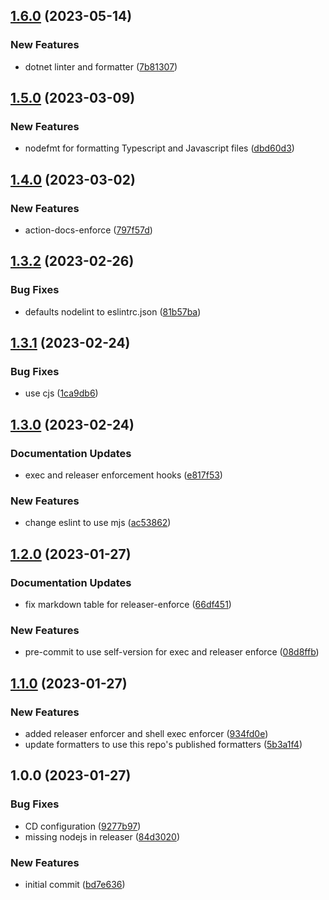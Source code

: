 ## [1.6.0](https://github.com/tr8team/gotrade-pre-commit-hooks/compare/v1.5.0...v1.6.0) (2023-05-14)


### New Features

* dotnet linter and formatter ([7b81307](https://github.com/tr8team/gotrade-pre-commit-hooks/commit/7b81307a149930e8f0a769e57093b73b23d5b7e0))

## [1.5.0](https://github.com/tr8team/gotrade-pre-commit-hooks/compare/v1.4.0...v1.5.0) (2023-03-09)


### New Features

* nodefmt for formatting Typescript and Javascript files ([dbd60d3](https://github.com/tr8team/gotrade-pre-commit-hooks/commit/dbd60d355d6e8482f9b62b31801d5a247123353c))

## [1.4.0](https://github.com/tr8team/gotrade-pre-commit-hooks/compare/v1.3.2...v1.4.0) (2023-03-02)


### New Features

* action-docs-enforce ([797f57d](https://github.com/tr8team/gotrade-pre-commit-hooks/commit/797f57de264cd40d40a7e502ce39874b00748c76))

## [1.3.2](https://github.com/tr8team/gotrade-pre-commit-hooks/compare/v1.3.1...v1.3.2) (2023-02-26)


### Bug Fixes

* defaults nodelint to eslintrc.json ([81b57ba](https://github.com/tr8team/gotrade-pre-commit-hooks/commit/81b57ba44598b310e3f55f9e0f5fade6feb10229))

## [1.3.1](https://github.com/tr8team/gotrade-pre-commit-hooks/compare/v1.3.0...v1.3.1) (2023-02-24)


### Bug Fixes

* use cjs ([1ca9db6](https://github.com/tr8team/gotrade-pre-commit-hooks/commit/1ca9db61eb00b97227b323d235e33276ce6ed282))

## [1.3.0](https://github.com/tr8team/gotrade-pre-commit-hooks/compare/v1.2.0...v1.3.0) (2023-02-24)


### Documentation Updates

* exec and releaser enforcement hooks ([e817f53](https://github.com/tr8team/gotrade-pre-commit-hooks/commit/e817f53e59a97a2e1057438dafc4168da404e08b))


### New Features

* change eslint to use mjs ([ac53862](https://github.com/tr8team/gotrade-pre-commit-hooks/commit/ac5386223884184a1fa078e83c4a0b480bd08d79))

## [1.2.0](https://github.com/tr8team/gotrade-pre-commit-hooks/compare/v1.1.0...v1.2.0) (2023-01-27)


### Documentation Updates

* fix markdown table for releaser-enforce ([66df451](https://github.com/tr8team/gotrade-pre-commit-hooks/commit/66df4519da402ee4984163601e851a90cad12962))


### New Features

* pre-commit to use self-version for exec and releaser enforce ([08d8ffb](https://github.com/tr8team/gotrade-pre-commit-hooks/commit/08d8ffb1c362184db6730cdc3e09e9480c5eb800))

## [1.1.0](https://github.com/tr8team/gotrade-pre-commit-hooks/compare/v1.0.0...v1.1.0) (2023-01-27)


### New Features

* added releaser enforcer and shell exec enforcer ([934fd0e](https://github.com/tr8team/gotrade-pre-commit-hooks/commit/934fd0e3826e1967fd6953d713bcb98c09269105))
* update formatters to use this repo's published formatters ([5b3a1f4](https://github.com/tr8team/gotrade-pre-commit-hooks/commit/5b3a1f4095766ed33a1ccfa5a8142564687ca58d))

## 1.0.0 (2023-01-27)


### Bug Fixes

* CD configuration ([9277b97](https://github.com/tr8team/gotrade-pre-commit-hooks/commit/9277b97b73e47afdf3cc743b115f955fec8d85cf))
* missing nodejs in releaser ([84d3020](https://github.com/tr8team/gotrade-pre-commit-hooks/commit/84d3020e2713cb277e4abe4cb56ab8a8e1448330))


### New Features

* initial commit ([bd7e636](https://github.com/tr8team/gotrade-pre-commit-hooks/commit/bd7e6361f6a52c7eb94a4055de46f1bf1bb00481))
